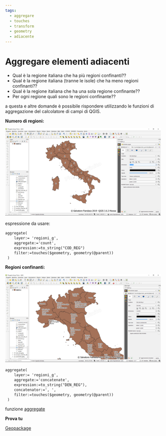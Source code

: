 ```yaml
---
tags:
  - aggregare
  - touches
  - transform
  - geometry
  - adiacente
---
```


# Aggregare elementi adiacenti

* Qual è la regione italiana che ha più regioni confinanti??
* Qual è la regione italiana (tranne le isole) che ha meno regioni confinanti??
* Qual è la regione italiana che ha una sola regione confinante??
* Per ogni regione quali sono le regioni confinante??

a questa e altre domande è possibile rispondere utilizzando le funzioni di aggregazione del calcolatore di campi di QGIS.

**Numero di regioni:**

[![](../img/esempi/aggregare_elementi_adiacenti/img_01.png)](../img/esempi/aggregare_elementi_adiacenti/img_01.png)

espressione da usare:

```
aggregate(
	layer:= 'regioni_g',
	aggregate:='count',
	expression:=to_string("COD_REG")
	filter:=touches($geometry, geometry(@parent))
 )
```

**Regioni confinanti:**

[![](../img/esempi/aggregare_elementi_adiacenti/img_02.png)](../img/esempi/aggregare_elementi_adiacenti/img_02.png)

```
aggregate(
	layer:= 'regioni_g',
	aggregate:='concatenate',
	expression:=to_string("DEN_REG"),
	concatenator:=', ',
	filter:=touches($geometry, geometry(@parent))
 )
```

funzione [aggregate](../gr_funzioni/aggrega/aggrega_unico.md#aggregate)


**Prova tu**

[Geopackage](../prova_tu/dati_esempi.zip)

